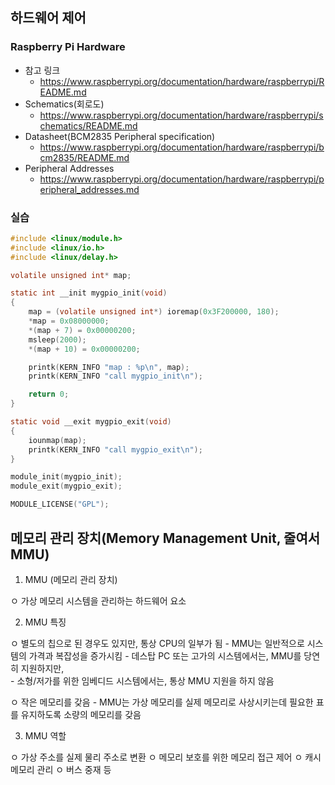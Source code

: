 ## 하드웨어 제어
### Raspberry Pi Hardware
* 참고 링크
  - https://www.raspberrypi.org/documentation/hardware/raspberrypi/README.md
* Schematics(회로도)
  - https://www.raspberrypi.org/documentation/hardware/raspberrypi/schematics/README.md
* Datasheet(BCM2835 Peripheral specification)
  - https://www.raspberrypi.org/documentation/hardware/raspberrypi/bcm2835/README.md
* Peripheral Addresses
  - https://www.raspberrypi.org/documentation/hardware/raspberrypi/peripheral_addresses.md

### 실습
```c
#include <linux/module.h>
#include <linux/io.h>
#include <linux/delay.h>

volatile unsigned int* map;

static int __init mygpio_init(void)
{
    map = (volatile unsigned int*) ioremap(0x3F200000, 180);
    *map = 0x08000000;
    *(map + 7) = 0x00000200;
    msleep(2000);
    *(map + 10) = 0x00000200;

    printk(KERN_INFO "map : %p\n", map);
    printk(KERN_INFO "call mygpio_init\n");

    return 0;
}

static void __exit mygpio_exit(void)
{
    iounmap(map);
    printk(KERN_INFO "call mygpio_exit\n");
}

module_init(mygpio_init);
module_exit(mygpio_exit);

MODULE_LICENSE("GPL");
```

## 메모리 관리 장치(Memory Management Unit, 줄여서 MMU)
1. MMU (메모리 관리 장치)

  ㅇ 가상 메모리 시스템을 관리하는 하드웨어 요소


2.  MMU 특징

  ㅇ 별도의 칩으로 된 경우도 있지만, 통상 CPU의 일부가 됨
     - MMU는 일반적으로 시스템의 가격과 복잡성을 증가시킴
     - 데스탑 PC 또는 고가의 시스템에서는, MMU를 당연히 지원하지만,  
     - 소형/저가를 위한 임베디드 시스템에서는, 통상 MMU 지원을 하지 않음

  ㅇ 작은 메모리를 갖음
     - MMU는 가상 메모리를 실제 메모리로 사상시키는데 필요한 표를 유지하도록 소량의 메모리를 갖음


3. MMU 역할

  ㅇ 가상 주소를 실제 물리 주소로 변환
  ㅇ 메모리 보호를 위한 메모리 접근 제어
  ㅇ 캐시 메모리 관리
  ㅇ 버스 중재 등
